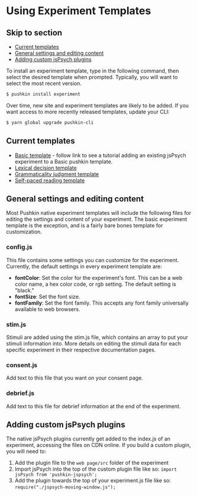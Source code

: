 # Using Experiment Templates

## Skip to section

* [Current templates](./#current-templates)
* [General settings and editing content](./#general-settings-and-editing-content)
* [Adding custom jsPsych plugins](./#adding-custom-jspsych-plugins)

To install an experiment template, type in the following command, then select the desired template when prompted. Typically, you will want to select the most recent version.

```bash
$ pushkin install experiment
```

Over time, new site and experiment templates are likely to be added. If you want access to more recently released templates, update your CLI:

```bash
$ yarn global upgrade pushkin-cli
```

## Current templates

* [Basic template](../../getting-started/tutorial-simple-experiment.md) - follow link to see a tutorial adding an existing jsPsych experiment to a Basic pushkin template.
* [Lexical decision template](lexical-decision-template.md)
* [Grammaticality judgment template](grammaticality-judgment-template.md)
* [Self-paced reading template](self-paced-reading-template.md)

## General settings and editing content

Most Pushkin native experiment templates will include the following files for editing the settings and content of your experiment. The basic experiment template is the exception, and is a fairly bare bones template for customization.

### config.js

This file contains some settings you can customize for the experiment. Currently, the default settings in every experiment template are:

* **fontColor**: Set the color for the experiment's font. This can be a web color name, a hex color code, or rgb setting. The default setting is "black."
* **fontSize**: Set the font size. 
* **fontFamily**: Set the font family. This accepts any font family universally available to web browsers.

### stim.js

Stimuli are added using the stim.js file, which contains an array to put your stimuli information into. More details on editing the stimuli data for each specific experiment in their respective documentation pages.

### consent.js

Add text to this file that you want on your consent page.

### debrief.js

Add text to this file for debrief information at the end of the experiment.

## Adding custom jsPsych plugins

The native jsPsych plugins currently get added to the index.js of an experiment, accessing the files on CDN online. If you build a custom plugin, you will need to:

1. Add the plugin file to the `web page/src` folder of the experiment
2. Import jsPsych into the top of the custom plugin file like so: `import jsPsych from 'pushkin-jspsych';`
3. Add the plugin towards the top of your experiment.js file like so: `require("./jspsych-moving-window.js");`

